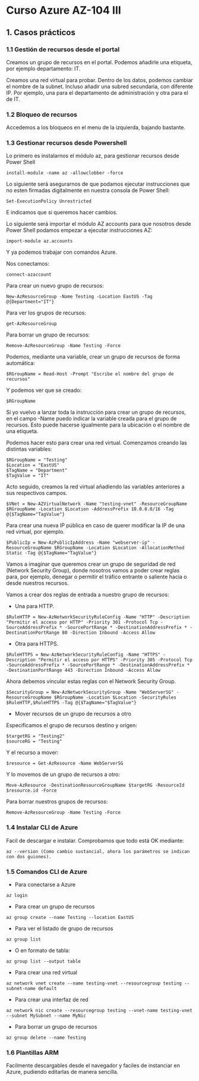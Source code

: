 # Curso Azure AZ-104 III

## 1. Casos prácticos

### 1.1 Gestión de recursos desde el portal

Creamos un grupo de recursos en el portal. Podemos añadirle una etiqueta, por ejemplo departamento: IT.

Creamos una red virtual para probar. Dentro de los datos, podemos cambiar el nombre de la subnet. Incluso añadir una subred secundaria, con diferente IP. Por ejemplo, una para el departamento de administración y otra para el de IT.

### 1.2 Bloqueo de recursos

Accedemos a los bloqueos en el menu de la izquierda, bajando bastante. 

### 1.3 Gestionar recursos desde Powershell

Lo primero es instalarnos el módulo az, para gestionar recursos desde Power Shell

``` 
install-module -name az -allowclobber -force
```

Lo siguiente será asegurarnos de que podamos ejecutar instrucciones que no esten firmadas digitalmente en nuestra consola de Power Shell:

``` 
Set-ExecutionPolicy Unrestricted
```

E indicamos que si queremos hacer cambios.

Lo siguiente será importar el módulo AZ accounts para que nosotros desde Power Shell podamos empezar a ejecutar instrucciones AZ:

```
import-module az.accounts
```

Y ya podemos trabajar con comandos Azure.

Nos conectamos:

``` 
connect-azaccount
```

Para crear un nuevo grupo de recursos:

```
New-AzResourceGroup -Name Testing -Location EastUS -Tag @{Department="IT"}
``` 

Para ver los grupos de recursos:

```
get-AzResourceGroup
```

Para borrar un grupo de recursos:

```
Remove-AzResourceGroup -Name Testing -Force
```

Podemos, mediante una variable, crear un grupo de recursos de forma automática:

```
$RGroupName = Read-Host -Prompt "Escribe el nombre del grupo de recursos"
```

Y podemos ver que se creado:

```
$RGroupName
```

Si yo vuelvo a lanzar toda la instrucción para crear un grupo de recursos, en el campo -Name puedo indicar la variable creada para el grupo de recursos. Esto puede hacerse igualmente para la ubicación o el nombre de una etiqueta.

Podemos hacer esto para crear una red virtual. Comenzamos creando las distintas variables:

```
$RGroupName = "Testing"
$Location = "EastUS"
$TagName = "Department"
$TagValue = "IT"
``` 

Acto seguido, creamos la red virtual añadiendo las variables anteriores a sus respectivos campos.

```
$VNet = New-AZVirtualNetwork -Name "testing-vnet" -ResourceGroupName $RGroupName -Location $Location -AddressPrefix 10.0.0.0/16 -Tag @{$TagName="TagValue"}
``` 

Para crear una nueva IP pública en caso de querer modificar la IP de una red virtual, por ejemplo.

```
$PublicIp = New-AzPublicIpAddress -Name "webserver-ip" -ResourceGroupName $RGroupName -Location $Location -AllocationMethod Static -Tag @{$TagName="TagValue"}
``` 

Vamos a imaginar que queremos crear un grupo de seguridad de red (Network Security Group), donde nosotros vamos a poder crear reglas para, por ejemplo, denegar o permitir el tráfico entrante o saliente hacia o desde nuestros recursos.

Vamos a crear dos reglas de entrada a nuestro grupo de recursos:

* Una para HTTP.

```
$RuleHTTP = New-AzNetworkSecurityRuleConfig -Name "HTTP" -Description "Permitir el acceso por HTTP" -Priority 301 -Protocol Tcp -SourceAddressPrefix * -SourcePortRange * -DestinationAddressPrefix * -DestinationPortRange 80 -Direction Inbound -Access Allow
``` 

* Otra para HTTPS.

```
$RuleHTTPS = New-AzNetworkSecurityRuleConfig -Name "HTTPS" -Description "Permitir el acceso por HTTPS" -Priority 305 -Protocol Tcp -SourceAddressPrefix * -SourcePortRange * -DestinationAddressPrefix * -DestinationPortRange 443 -Direction Inbound -Access Allow
```

Ahora debemos vincular estas reglas con el Network Security Group. 

```
$SecurityGroup = New-AzNetworkSecurityGroup -Name "WebServerSG" -ResourceGroupName $RGroupName -Location $Location -SecurityRules $RuleHTTP,$RuleHTTPS -Tag @{$TagName="$TagValue"}
```

- Mover recursos de un grupo de recursos a otro

Especificamos el grupo de recursos destino y origen:

``` 
$targetRG = "Testing2"
$sourceRG = "Testing"
```

Y el recurso a mover:

``` 
$resource = Get-AzResource -Name WebServerSG
```

Y lo movemos de un grupo de recursos a otro:

``` 
Move-AzResource -DestinationResourceGroupName $targetRG -ResourceId $resource.id -Force
```

Para borrar nuestros grupos de recursos:

```
Remove-AzResourceGroup -Name Testing -Force
```

### 1.4 Instalar CLI de Azure

Facil de descargar e instalar. Comprobamos que todo está OK mediante:

```  
az --version (Como cambio sustancial, ahora los parámetros se indican con dos guiones).
```

### 1.5 Comandos CLI de Azure

- Para conectarse a Azure

```
az login
```

- Para crear un grupo de recursos

```
az group create --name Testing --location EastUS
``` 

- Para ver el listado de grupo de recursos

``` 
az group list
``` 

- O en formato de tabla:

```  
az group list --output table
```

- Para crear una red virtual

``` 
az network vnet create --name testing-vnet --resourcegroup testing --subnet-name default
``` 

- Para crear una interfaz de red

``` 
az network nic create --resourcegroup testing --vnet-name testing-vnet --subnet MySubnet --name MyNic
``` 

- Para borrar un grupo de recursos

```
az group delete --name Testing
```

### 1.6 Plantillas ARM

Facilmente descargables desde el navegador y faciles de instanciar en Azure, pudiendo editarlas de manera sencilla.




















